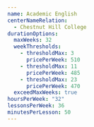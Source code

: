```yaml
---
name: Academic English
centerNameRelation:
  - Chestnut Hill College
durationOptions:
  maxWeeks: 32
  weekThresholds:
    - thresholdMax: 3
      pricePerWeek: 510
    - thresholdMax: 11
      pricePerWeek: 485
    - thresholdMax: 23
      pricePerWeek: 470
  exceedMaxWeeks: true
hoursPerWeek: "32"
lessonsPerWeek: 36
minutesPerLesson: 50
---
```

